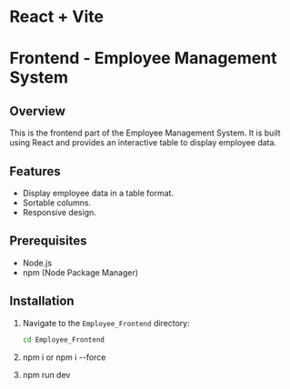 # React + Vite

# Frontend - Employee Management System

## Overview

This is the frontend part of the Employee Management System. It is built using React and provides an interactive table to display employee data.

## Features

- Display employee data in a table format.
- Sortable columns.
- Responsive design.

## Prerequisites

- Node.js
- npm (Node Package Manager)

## Installation

1. Navigate to the `Employee_Frontend` directory:
   ```sh
   cd Employee_Frontend

 2.  npm i or npm i --force

 3. npm run dev